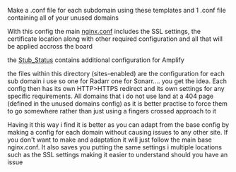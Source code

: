 Make a .conf file for each subdomain using these templates and 1 .conf file containing all of your unused domains 

With this config the main [nginx.conf](/etc/nginx/nginx.conf) includes the SSL settings, the certificate location along with other required configuration and all that will be applied accross the board

the [Stub_Status](/etc/nginx/conf.d/stub_status.conf) contains additional configuration for Amplify 

the files within this directory (sites-enabled) are the configuration for each sub domain i use so one for Radarr one for Sonarr.... you get the idea. Each config then has its own HTTP>HTTPS redirect and its own settings for any specific requirements. All domains that i do not use land at a 404 page (defined in the unused domains config) as it is better practise to force them to go somewhere rather than just using a fingers crossed approach to it

Having it this way i find it is better as you can adapt from the base config by making a config for each domain without causing issues to any other site. If you don't want to make and adaptation it will just follow the main base nginx.conf. It also saves you putting the same settings i multiple locations such as the SSL settings making it easier to understand should you have an issue
